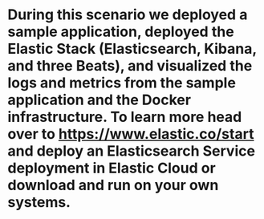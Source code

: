 # During this scenario we deployed a sample application, deployed the Elastic Stack (Elasticsearch, Kibana, and three Beats), and visualized the logs and metrics from the sample application and the Docker infrastructure.  To learn more head over to https://www.elastic.co/start  and deploy an Elasticsearch Service deployment in Elastic Cloud or download and run on your own systems.  
